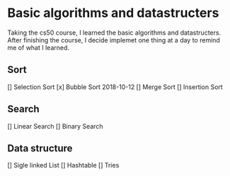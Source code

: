 # Basic algorithms and datastructers

Taking the cs50 course, I learned the basic algorithms and datastructers. After finishing the course, I decide implemet one thing at a day to remind me of what I learned.

## Sort

[] Selection Sort
[x] Bubble Sort 2018-10-12
[] Merge Sort
[] Insertion Sort

## Search

[] Linear Search
[] Binary Search

## Data structure

[] Sigle linked List
[] Hashtable
[] Tries
